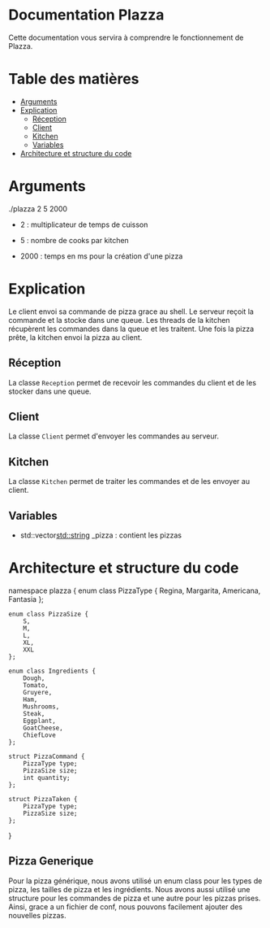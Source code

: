 # Documentation Plazza

Cette documentation vous servira à comprendre le fonctionnement de Plazza.

# Table des matières

- [Arguments](#Arguments)
- [Explication](#Explication)
    - [Réception](#Réception)
    - [Client](#Client)
    - [Kitchen](#Kitchen)
    - [Variables](#variables)
- [Architecture et structure du code](#Architecture-et-structure-du-code)


# Arguments

./plazza 2 5 2000

- 2 : multiplicateur de temps de cuisson

- 5 : nombre de cooks par kitchen

- 2000 : temps en ms pour la création d'une pizza

# Explication

Le client envoi sa commande de pizza grace au shell. Le serveur reçoit la commande et la stocke dans une queue. Les threads de la kitchen récupèrent les commandes dans la queue et les traitent. Une fois la pizza prête, la kitchen envoi la pizza au client.

## Réception

La classe `Reception` permet de recevoir les commandes du client et de les stocker dans une queue.

## Client

La classe `Client` permet d'envoyer les commandes au serveur.

## Kitchen

La classe `Kitchen` permet de traiter les commandes et de les envoyer au client.

## Variables

- std::vector<std::string> _pizza : contient les pizzas

# Architecture et structure du code

namespace plazza {
    enum class PizzaType {
        Regina,
        Margarita,
        Americana,
        Fantasia
    };

    enum class PizzaSize {
        S,
        M,
        L,
        XL,
        XXL
    };

    enum class Ingredients {
        Dough,
        Tomato,
        Gruyere,
        Ham,
        Mushrooms,
        Steak,
        Eggplant,
        GoatCheese,
        ChiefLove
    };

    struct PizzaCommand {
        PizzaType type;
        PizzaSize size;
        int quantity;
    };

    struct PizzaTaken {
        PizzaType type;
        PizzaSize size;
    };
}


## Pizza Generique

Pour la pizza générique, nous avons utilisé un enum class pour les types de pizza, les tailles de pizza et les ingrédients. Nous avons aussi utilisé une structure pour les commandes de pizza et une autre pour les pizzas prises. Ainsi, grace a un fichier de conf, nous pouvons facilement ajouter des nouvelles pizzas.

```